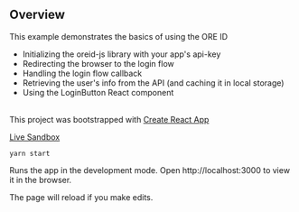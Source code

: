 
## Overview

This example demonstrates the basics of using the ORE ID
- Initializing the oreid-js library with your app's api-key
- Redirecting the browser to the login flow
- Handling the login flow callback
- Retrieving the user's info from the API (and caching it in local storage)
- Using the LoginButton React component
<br><br>

This project was bootstrapped with [Create React App](https://github.com/facebook/create-react-app)

[Live Sandbox](https://c2i5r.csb.app)

    yarn start

Runs the app in the development mode.
Open http://localhost:3000 to view it in the browser.

The page will reload if you make edits.